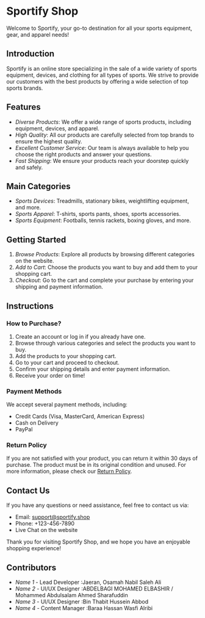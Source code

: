 # Sportify Shop

Welcome to Sportify, your go-to destination for all your sports equipment, gear, and apparel needs!

## Introduction

Sportify is an online store specializing in the sale of a wide variety of sports equipment, devices, and clothing for all types of sports. We strive to provide our customers with the best products by offering a wide selection of top sports brands.

## Features

- *Diverse Products*: We offer a wide range of sports products, including equipment, devices, and apparel.
- *High Quality*: All our products are carefully selected from top brands to ensure the highest quality.
- *Excellent Customer Service*: Our team is always available to help you choose the right products and answer your questions.
- *Fast Shipping*: We ensure your products reach your doorstep quickly and safely.

## Main Categories

- *Sports Devices*: Treadmills, stationary bikes, weightlifting equipment, and more.
- *Sports Apparel*: T-shirts, sports pants, shoes, sports accessories.
- *Sports Equipment*: Footballs, tennis rackets, boxing gloves, and more.

## Getting Started

1. *Browse Products*: Explore all products by browsing different categories on the website.
2. *Add to Cart*: Choose the products you want to buy and add them to your shopping cart.
3. *Checkout*: Go to the cart and complete your purchase by entering your shipping and payment information.

## Instructions

### How to Purchase?

1. Create an account or log in if you already have one.
2. Browse through various categories and select the products you want to buy.
3. Add the products to your shopping cart.
4. Go to your cart and proceed to checkout.
5. Confirm your shipping details and enter payment information.
6. Receive your order on time!

### Payment Methods

We accept several payment methods, including:

- Credit Cards (Visa, MasterCard, American Express)
- Cash on Delivery
- PayPal

### Return Policy

If you are not satisfied with your product, you can return it within 30 days of purchase. The product must be in its original condition and unused. For more information, please check our [Return Policy](link-to-return-policy).

## Contact Us

If you have any questions or need assistance, feel free to contact us via:

- Email: support@sportify.shop
- Phone: +123-456-7890
- Live Chat on the website

Thank you for visiting Sportify Shop, and we hope you have an enjoyable shopping experience!

## Contributors

- *Name 1* - Lead Developer :Jaeran, Osamah Nabil Saleh Ali 
- *Name 2* - UI/UX Designer :ABDELBAGI MOHAMED ELBASHIR / Mohammed Abdulsalam Ahmed Sharafuddin
- *Name 3* - UI/UX Designer :Bin Thabit Hussein Abbod  
- *Name 4* - Content Manager :Baraa Hassan Wasfi Alribi
